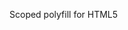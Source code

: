 Scoped polyfill for HTML5 <style scoped> elements 

This changes the actual <style> node in the DOM instead of computing the styles certain nodes might get and applying them on them inline.
This is usefull when adding new nodes to a container which is "scoped".
It does so by prepending the styleRules selectorText with id's to synteticly up the styleRules' specificity and thus overriding the styles from the root.


Tested on:

IE 6, 7, 8
FF latest mac/Windows
Google Chrome latest mac/Windows
Opera latest Mac/Windows
Safari latest Mac/Windows


Usage:
include scoped.js

This will polyfill all scoped <style> nodes in the DOM at that point, when new ones are added later, you can call the function the constructor returns to convert that <style scoped> as well.

If you're a jQuery user you can also use it as follows:
Pass in a jQuery object with <style scoped> nodes and it will polyfill the all.

Features:
Tests if scoped is supported and if it is it does nothing
If scoped is not supported by the browser visiting that page, an empty <style> element is made and appended to the body.
This is because some browsers don't have a sheet property until appended to the DOM.
Than it sorts out the different names browsers use to get to the same properties (like rule/cssRule and sheet/getSheet/styleSheet) and returns them into the closurre to only have to check those things once, after that you can just use the compat[ name ] to access it.
It also checks if the renaming of selectortext is prohibited or not because when changing the <style> its easier to just edit the selectorText instead of copying the rule, changing it and appending it to the <style> and removing the old one.
 

Notes:
This does not sandbox the design, it is meant to work the way scoped is going to work.
This way you can inherit styles and override the ones you want to override without leaking those styles to the whole DOM.
